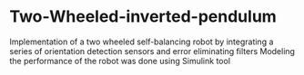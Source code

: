 # Two-Wheeled-inverted-pendulum

Implementation of a two wheeled self-balancing robot by integrating a series of orientation detection sensors and error eliminating filters Modeling the performance of the robot was done using Simulink tool
